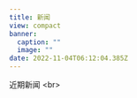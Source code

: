 ```yaml
---
title: 新闻
view: compact
banner:
  caption: ""
  image: ""
date: 2022-11-04T06:12:04.385Z
---
```

近期新闻
<﻿br>